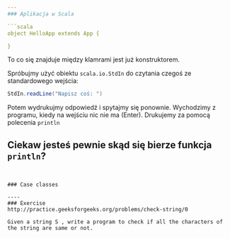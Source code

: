 ```yaml
---
### Aplikacja w Scala

```scala
object HelloApp extends App {

}
```

To co się znajduje między klamrami jest już konstruktorem.

Spróbujmy użyć obiektu `scala.io.StdIn` do czytania czegoś ze standardowego wejścia:

```scala
StdIn.readLine("Napisz coś: ")
```

Potem wydrukujmy odpowiedź i spytajmy się ponownie. Wychodzimy z programu, kiedy
na wejściu nic nie ma (Enter). Drukujemy za pomocą polecenia `println`

Ciekaw jesteś pewnie skąd się bierze funkcja `println`?
---
```


### Case classes

----
### Exercise
http://practice.geeksforgeeks.org/problems/check-string/0

Given a string S , write a program to check if all the characters of the string are same or not.
